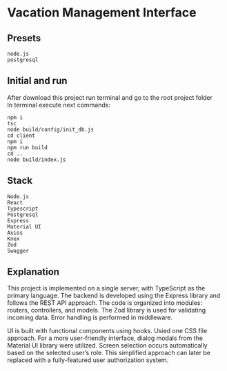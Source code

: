 # Vacation Management Interface

## Presets

    node.js
    postgresql

## Initial and run

After download this project run terminal and go to the root project folder  
In terminal execute next commands:

    npm i
    tsc
    node build/config/init_db.js
    cd client
    npm i
    npm run build
    cd ..
    node build/index.js

## Stack

    Node.js
    React
    Typescript
    Postgresql
    Express
    Material UI
    Axios
    Knex
    Zod
    Swagger

## Explanation

This project is implemented on a single server, with TypeScript as the primary language. The backend is developed using the Express library and follows the REST API approach. The code is organized into modules: routers, controllers, and models. The Zod library is used for validating incoming data. Error handling is performed in middleware.

UI is built with functional components using hooks. Usied one CSS file approach. For a more user-friendly interface, dialog modals from the Material UI library were utilized. Screen selection occurs automatically based on the selected user’s role. This simplified approach can later be replaced with a fully-featured user authorization system.

